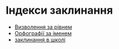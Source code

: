 # Індекси заклинання

* [Визволення за рівнем](/spellcasting/spell_indexes/spells_by_level/)
* [Орфографії за іменем](/spellcasting/spell_indexes/spells_by_name/)
* [заклинання в школі](/spellcasting/spell_indexes/spells_by_school)